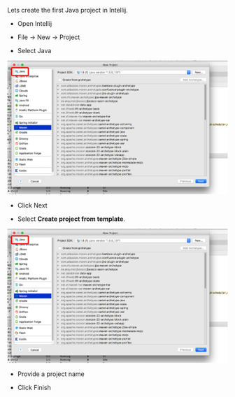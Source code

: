 Lets create the first Java project in Intellij.

- Open Intellij

- File -> New -> Project

- Select Java

![](https://github.com/dilipSundar/Java-Training/blob/master/images/Java-1.png)

- Click Next

- Select **Create project from template**.

![](https://github.com/dilipSundar/Java-Training/blob/master/images/Java-1.png)

- Provide a project name

- Click Finish
